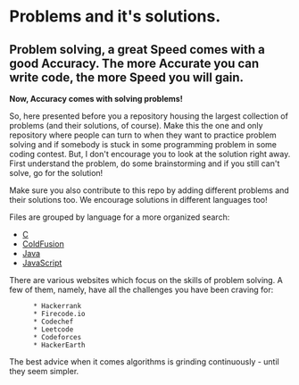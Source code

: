 # Problems and it's solutions.

## Problem solving, a great Speed comes with a good Accuracy. The more Accurate you can write code, the more Speed you will gain.

**Now, Accuracy comes with solving problems!**

So, here presented before you a repository housing the largest collection of problems (and their solutions, of course). Make this the one and only repository where people can turn to when they want to practice problem solving and if somebody is stuck in some programming problem in some coding contest. But, I don't encourage you to look at the solution right away. First understand the problem, do some brainstorming and if you still can't solve, go for the solution!

Make sure you also contribute to this repo by adding different problems and their solutions too. We encourage solutions in different languages too!

Files are grouped by language for a more organized search:

* [C](/C)
* [ColdFusion](/ColdFusion)
* [Java](/Java)
* [JavaScript](/JavaScript)


There are various websites which focus on the skills of problem solving. A few of them, namely, have all the challenges you have been craving for: 

          * Hackerrank
          * Firecode.io
          * Codechef
          * Leetcode
          * Codeforces
          * HackerEarth

The best advice when it comes algorithms is grinding continuously - until they seem simpler. 
